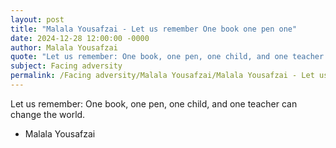 ```yaml
---
layout: post
title: "Malala Yousafzai - Let us remember One book one pen one"
date: 2024-12-28 12:00:00 -0000
author: Malala Yousafzai
quote: "Let us remember: One book, one pen, one child, and one teacher can change the world."
subject: Facing adversity
permalink: /Facing adversity/Malala Yousafzai/Malala Yousafzai - Let us remember One book one pen one
---
```


Let us remember: One book, one pen, one child, and one teacher can change the world.

- Malala Yousafzai
